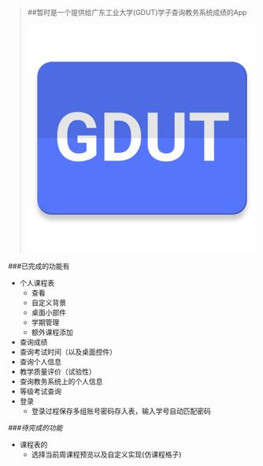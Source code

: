 >##暂时是一个提供给广东工业大学(GDUT)学子查询教务系统成绩的App
>
>![Logo](https://raw.githubusercontent.com/gdutrdc/GDUTHelper/dev/app/src/main/ic_launcher-web.png) 
 
###已完成的功能有

* 个人课程表
    * 查看
    * 自定义背景
    * 桌面小部件
    * 学期管理
    * 额外课程添加
* 查询成绩
* 查询考试时间（以及桌面控件）
* 查询个人信息
* 教学质量评价（试验性）
* 查询教务系统上的个人信息
* 等级考试查询
* 登录
    * 登录过程保存多组账号密码存入表，输入学号自动匹配密码


###*待完成的功能*

* 课程表的
    * 选择当前周课程预览以及自定义实现(仿课程格子)
